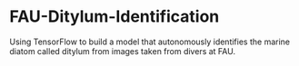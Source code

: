 # FAU-Ditylum-Identification
Using TensorFlow to build a model that autonomously identifies the marine diatom called ditylum from images taken from divers at FAU.
